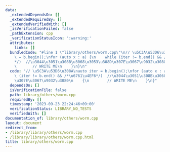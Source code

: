 ```yaml
---
data:
  _extendedDependsOn: []
  _extendedRequiredBy: []
  _extendedVerifiedWith: []
  _isVerificationFailed: false
  _pathExtension: cpp
  _verificationStatusIcon: ':warning:'
  attributes:
    links: []
  bundledCode: "#line 1 \"library/others/worm.cpp\"\n// \u5C3A\u53D6\u308A\nauto iter\
    \ = b.begin();\nfor (auto x : a) {\n    while (iter != b.end() && /*\u6761\u4EF6\
    */)  //\u3044\u3051\u308B\u3068\u3053\u308D\u307E\u3067\u9032\u3080\n    {\n \
    \       // WRITE ME\n    }\n}\n"
  code: "// \u5C3A\u53D6\u308A\nauto iter = b.begin();\nfor (auto x : a) {\n    while\
    \ (iter != b.end() && /*\u6761\u4EF6*/)  //\u3044\u3051\u308B\u3068\u3053\u308D\
    \u307E\u3067\u9032\u3080\n    {\n        // WRITE ME\n    }\n}"
  dependsOn: []
  isVerificationFile: false
  path: library/others/worm.cpp
  requiredBy: []
  timestamp: '2023-09-23 22:24:46+09:00'
  verificationStatus: LIBRARY_NO_TESTS
  verifiedWith: []
documentation_of: library/others/worm.cpp
layout: document
redirect_from:
- /library/library/others/worm.cpp
- /library/library/others/worm.cpp.html
title: library/others/worm.cpp
---
```

